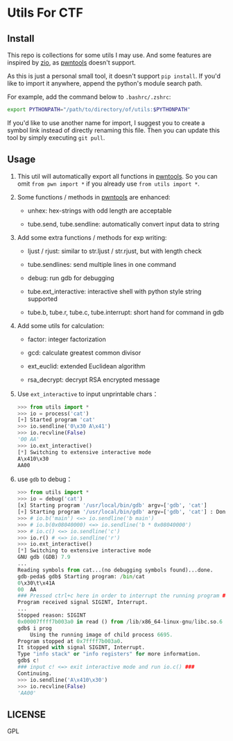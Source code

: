 # Utils For CTF

## Install

This repo is collections for some utils I may use.
And some features are inspired by [zio], as [pwntools] doesn't support.

As this is just a personal small tool, it doesn't support `pip install`.
If you'd like to import it anywhere, append the python's module search path.

For example, add the command below to `.bashrc/.zshrc`:

```bash
export PYTHONPATH="/path/to/directory/of/utils:$PYTHONPATH"
```

If you'd like to use another name for import, I suggest you to create a symbol link instead of directly renaming this file.
Then you can update this tool by simply executing `git pull`.

## Usage

1. This util will automatically export all functions in [pwntools]. So you can omit `from pwn import *` if you already use `from utils import *`.

1. Some functions / methods in [pwntools] are enhanced:

    * unhex: hex-strings with odd length are acceptable

    * tube.send, tube.sendline: automatically convert input data to string

1. Add some extra functions / methods for exp writing:

    * ljust / rjust: similar to str.ljust / str.rjust, but with length check

    * tube.sendlines: send multiple lines in one command

    * debug: run gdb for debugging

    * tube.ext_interactive: interactive shell with python style string supported

    * tube.b, tube.r, tube.c, tube.interrupt: short hand for command in gdb

1. Add some utils for calculation:

    * factor: integer factorization

    * gcd: calculate greatest common divisor

    * ext_euclid: extended Euclidean algorithm

    * rsa_decrypt: decrypt RSA encrypted message

1. Use `ext_interactive` to input unprintable chars：

    ```python
    >>> from utils import *
    >>> io = process('cat')
    [+] Started program 'cat'
    >>> io.sendline('0\x30 A\x41')
    >>> io.recvline(False)
    '00 AA'
    >>> io.ext_interactive()
    [*] Switching to extensive interactive mode
    A\x410\x30
    AA00
    ```

1. use `gdb` to debug：

    ```python
    >>> from utils import *
    >>> io = debug('cat')
    [x] Starting program '/usr/local/bin/gdb' argv=['gdb', 'cat']    [+] Starting program '/usr/local/bin/gdb' argv=['gdb', 'cat'] : Done
    >>> # io.b('main') <=> io.sendline('b main')
    >>> # io.b(0x08040000) <=> io.sendline('b * 0x08040000')
    >>> # io.c() <=> io.sendline('c')
    >>> io.r() # <=> io.sendline('r')
    >>> io.ext_interactive()
    [*] Switching to extensive interactive mode    GNU gdb (GDB) 7.9    ...
    Reading symbols from cat...(no debugging symbols found)...done.
    gdb-peda$ gdb$ Starting program: /bin/cat    0\x30\t\x41A    00	AA
    ### Pressed ctrl+c here in order to interrupt the running program ###
    Program received signal SIGINT, Interrupt.
    ...
    Stopped reason: SIGINT    0x00007ffff7b003a0 in read () from /lib/x86_64-linux-gnu/libc.so.6
    gdb$ i prog        Using the running image of child process 6695.    Program stopped at 0x7ffff7b003a0.    It stopped with signal SIGINT, Interrupt.    Type "info stack" or "info registers" for more information.
    gdb$ c!
    ### input c! <=> exit interactive mode and run io.c() ###
    Continuing.
    >>> io.sendline('A\x410\x30')    >>> io.recvline(False)    'AA00'    ```

## LICENSE

GPL

[zio]: https://github.com/zTrix/zio
[pwntools]: https://github.com/Gallopsled/pwntools
